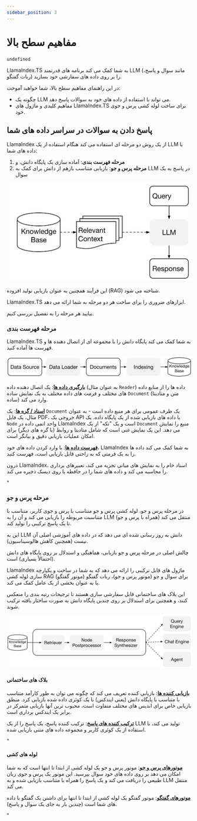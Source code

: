 ```yaml
---
sidebar_position: 3
---
```


# مفاهیم سطح بالا

`undefined`

LlamaIndex.TS به شما کمک می کند برنامه های قدرتمند LLM (مانند سوال و پاسخ، ربات گفتگو) را بر روی داده های سفارشی خود بسازید.

در این راهنمای مفاهیم سطح بالا، شما خواهید آموخت:

- چگونه یک LLM می تواند با استفاده از داده های خود به سوالات پاسخ دهد.
- مفاهیم کلیدی و ماژول های LlamaIndex.TS برای ساخت لوله کشی پرس و جوی خود.

## پاسخ دادن به سوالات در سراسر داده های شما

LlamaIndex از یک روش دو مرحله ای استفاده می کند هنگام استفاده از یک LLM با داده های شما:

1. **مرحله فهرست بندی**: آماده سازی یک پایگاه دانش، و
2. **مرحله پرس و جو**: بازیابی متناسب بازهم از دانش برای کمک به LLM در پاسخ به یک سوال

![](./_static/concepts/rag.jpg)

این فرآیند همچنین به عنوان بازیابی تولید افزوده (RAG) شناخته می شود.

LlamaIndex.TS ابزارهای ضروری را برای ساخت هر دو مرحله به شما ارائه می دهد.

بیایید هر مرحله را به تفصیل بررسی کنیم.

### مرحله فهرست بندی

LlamaIndex.TS به شما کمک می کند پایگاه دانش را با مجموعه ای از اتصال دهنده ها و فهرست ها آماده کنید.

![](./_static/concepts/indexing.jpg)

[**بارگیری داده ها**](./modules/high_level/data_loader.md):
یک اتصال دهنده داده (به عنوان مثال `Reader`) داده ها را از منابع داده های مختلف و فرمت های داده مختلف به یک نمایش ساده `Document` (متن و متادیتا ساده) وارد می کند.

[**اسناد / گره ها**](./modules/high_level/documents_and_nodes.md): یک `Document` یک ظرف عمومی برای هر منبع داده است - به عنوان مثال، یک فایل PDF، خروجی یک API یا داده های بازیابی شده از یک پایگاه داده. یک `Node` واحد اتمی داده در LlamaIndex است و یک "تکه" از یک `Document` منبع را نمایش می دهد. این یک نمایش غنی است که شامل متادیتا و روابط (با گره های دیگر) برای امکان عملیات بازیابی دقیق و بیانگر است.

[**فهرست داده ها**](./modules/high_level/data_index.md):
با وارد کردن داده های خود، LlamaIndex به شما کمک می کند داده ها را به یک فرمتی که به راحتی قابل بازیابی است، فهرست کنید.

درون LlamaIndex، اسناد خام را به نمایش های میانی تجزیه می کند، تعبیرهای برداری را محاسبه می کند و داده های شما را در حافظه یا روی دیسک ذخیره می کند.

"

### مرحله پرس و جو

در مرحله پرس و جو، لوله کشی پرس و جو متناسب با پرس و جوی کاربر، متناسب با متناسبت مربوطه را بازیابی می کند
و آن را به LLM (همراه با پرس و جو) منتقل می کند تا یک پاسخ ترکیبی را تولید کند.

این به LLM دانش به روز رسانی شده ای می دهد که در داده های آموزشی اصلی آن نیست
(همچنین کاهش هالوسیناسیون).

چالش اصلی در مرحله پرس و جو بازیابی، هماهنگی و استدلال بر روی پایگاه های دانش (احتمالاً بسیاری) است.

LlamaIndex ماژول های قابل ترکیبی را ارائه می دهد که به شما در ساخت و یکپارچه سازی لوله کشی RAG برای سوال و جو (موتور پرس و جو)، ربات گفتگو (موتور گفتگو) یا به عنوان بخشی از یک عامل کمک می کند.

این بلاک های ساختمانی قابل سفارشی سازی هستند تا ترجیحات رتبه بندی را منعکس کنند، و همچنین برای استدلال بر روی چندین پایگاه دانش به صورت ساختار یافته ترکیب شوند.

![](./_static/concepts/querying.jpg)

#### بلاک های ساختمانی

[**بازیابی کننده ها**](./modules/low_level/retriever.md):
بازیابی کننده تعریف می کند که چگونه می توان به طور کارآمد متناسب با متناسب با پایگاه دانش (یعنی ایندکس) با یک کوئری داده شده بازیابی کرد.
منطق بازیابی خاص برای اندیس های مختلف متفاوت است، محبوب ترین آنها بازیابی متمرکز در برابر یک ایندکس برداری است.

[**ترکیب کننده های پاسخ**](./modules/low_level/response_synthesizer.md):
ترکیب کننده پاسخ، یک پاسخ را از یک LLM تولید می کند، با استفاده از یک کوئری کاربر و مجموعه داده های متنی بازیابی شده.

"

#### لوله های کشی

[**موتورهای پرس و جو**](./modules/high_level/query_engine.md):
موتور پرس و جو یک لوله کشی از ابتدا تا انتها است که به شما امکان می دهد بر روی داده های خود سوال بپرسید.
این موتور یک پرس و جوی زبان طبیعی را دریافت می کند و یک پاسخ را همراه با متناسب بازیابی شده و به LLM منتقل می کند.

[**موتورهای گفتگو**](./modules/high_level/chat_engine.md):
موتور گفتگو یک لوله کشی از ابتدا تا انتها برای داشتن یک گفتگو با داده های شما است
(چندین بار به جای یک سوال و پاسخ).

"
